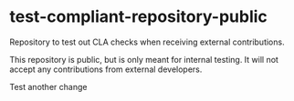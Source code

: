 # test-compliant-repository-public
Repository to test out CLA checks when receiving external contributions.

This repository is public, but is only meant for internal testing. It will not accept any contributions from external developers.

Test another change
